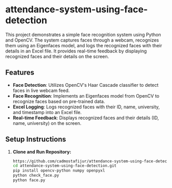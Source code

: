 # attendance-system-using-face-detection
This project demonstrates a simple face recognition system using Python and OpenCV. The system captures faces through a webcam, recognizes them using an Eigenfaces model, and logs the recognized faces with their details in an Excel file. It provides real-time feedback by displaying recognized faces and their details on the screen.

## Features

- **Face Detection**: Utilizes OpenCV's Haar Cascade classifier to detect faces in live webcam feed.
- **Face Recognition**: Implements an Eigenfaces model from OpenCV to recognize faces based on pre-trained data.
- **Excel Logging**: Logs recognized faces with their ID, name, university, and timestamp into an Excel file.
- **Real-time Feedback**: Displays recognized faces and their details (ID, name, university) on the screen.

## Setup Instructions

1. **Clone and Run Repository:**
   ```bash
   https://github.com/cadmostafijur/attendance-system-using-face-detection.git
   cd attendance-system-using-face-detection.git
   pip install opencv-python numpy openpyxl
   python check_face.py
   python face.py

